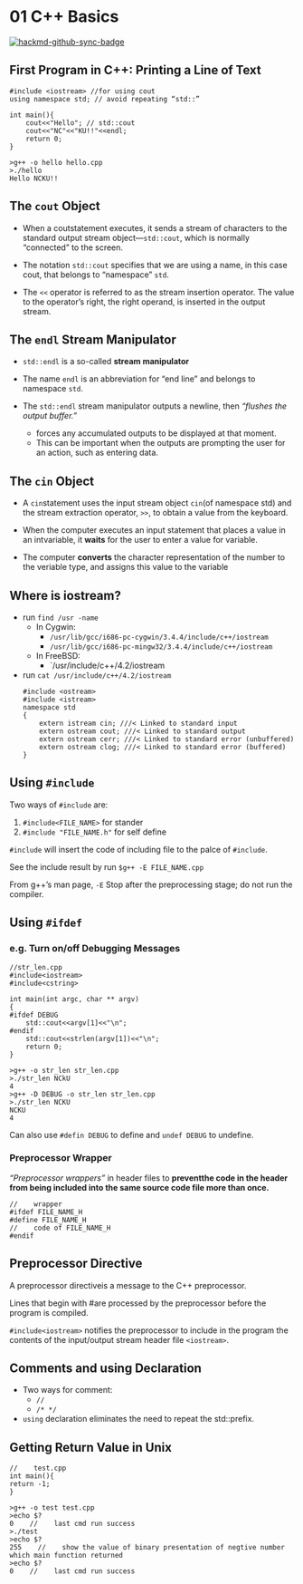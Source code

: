 # 01 C++ Basics
[![hackmd-github-sync-badge](https://hackmd.io/iVHqrHJVQdO4kYaCtbh3ug/badge)](https://hackmd.io/iVHqrHJVQdO4kYaCtbh3ug)

## First Program in C++: Printing a Line of Text
```cpp=
#include <iostream> //for using cout
using namespace std; // avoid repeating “std::”

int main(){
    cout<<"Hello"; // std::cout
    cout<<"NC"<<"KU!!"<<endl;
    return 0;
}
```
```
>g++ -o hello hello.cpp
>./hello
Hello NCKU!!
```

## The `cout` Object
- When a coutstatement executes, it sends a stream of characters to the standard output stream object—`std::cout`, which is normally “connected” to the screen.

- The notation `std::cout` specifies that we are using a name, in this case cout, that belongs to “namespace” `std`.

- The `<<` operator is referred to as the stream insertion operator. The value to the operator’s right, the right operand, is inserted in the output stream.

## The `endl` Stream Manipulator
- `std::endl` is a so-called **stream manipulator**

- The name `endl` is an abbreviation for “end line” and belongs to namespace `std`.

- The `std::endl` stream manipulator outputs a newline, then *“flushes the output buffer.”*
    - forces any accumulated outputs to be displayed at that moment.
    - This can be important when the outputs are prompting the user for an action, such as entering data.

## The `cin` Object
- A `cin`statement uses the input stream object `cin`(of namespace std) and the stream extraction operator, `>>`, to obtain a value from the keyboard.

- When the computer executes an input statement that places a value in an intvariable, it **waits** for the user to enter a value for variable.

- The computer **converts** the character representation of the number to the veriable type, and assigns this value to the variable




## Where is iostream?
- run `find /usr -name`
    - In Cygwin:
        - `/usr/lib/gcc/i686-pc-cygwin/3.4.4/include/c++/iostream`
        - `/usr/lib/gcc/i686-pc-mingw32/3.4.4/include/c++/iostream`
    - In FreeBSD:
        - `/usr/include/c++/4.2/iostream
- run `cat /usr/include/c++/4.2/iostream
` 
    ```cpp=
    #include <ostream>
    #include <istream>
    namespace std
    {
        extern istream cin; ///< Linked to standard input
        extern ostream cout; ///< Linked to standard output
        extern ostream cerr; ///< Linked to standard error (unbuffered)
        extern ostream clog; ///< Linked to standard error (buffered)
    }
    ```

## Using `#include`
Two ways of `#include` are:
1. `#include<FILE_NAME>` for stander
2. `#include "FILE_NAME.h"` for self define

`#include` will insert the code of including file to the palce of `#include`.

See the include result by run `$g++ -E FILE_NAME.cpp`

From g++’s man page, `-E` Stop after the preprocessing stage; do not run the compiler.

## Using `#ifdef`
### e.g. Turn on/off Debugging Messages
```cpp=
//str_len.cpp
#include<iostream>
#include<cstring>

int main(int argc, char ** argv)
{
#ifdef DEBUG
    std::cout<<argv[1]<<"\n";
#endif
    std::cout<<strlen(argv[1])<<"\n";
    return 0;
}
```
```
>g++ -o str_len str_len.cpp
>./str_len NCkU
4
>g++ -D DEBUG -o str_len str_len.cpp
>./str_len NCKU
NCKU
4
```
Can also use `#defin DEBUG` to define and `undef DEBUG` to undefine.

### Preprocessor Wrapper
*“Preprocessor wrappers”* in header files to **preventthe code in the header from being included into the same source code file more than once.**

```cpp=
//    wrapper
#ifdef FILE_NAME_H
#define FILE_NAME_H
//    code of FILE_NAME_H
#endif
```
## Preprocessor Directive
A preprocessor directiveis a message to the C++ preprocessor.

Lines that begin with #are processed by the preprocessor before the program is compiled.

`#include<iostream>` notifies the preprocessor to include in the program the contents of the input/output stream header file `<iostream>`.

## Comments and using Declaration
- Two ways for comment:
    - `//`
    - `/* */`
- `using` declaration eliminates the need to repeat the std::prefix.

## Getting Return Value in Unix
```cpp=
//    test.cpp
int main(){
return -1;
}
```
```
>g++ -o test test.cpp
>echo $?
0    //    last cmd run success
>./test
>echo $?
255    //    show the value of binary presentation of negtive number which main function returned
>echo $?
0    //    last cmd run success
```




